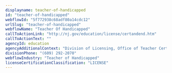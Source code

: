 ```yaml
---
displayname: teacher-of-handicapped
id: "teacher-of-handicapped"
webflowId: "5f772938c68adf80a14cdc12"
urlSlug: "teacher-of-handicapped"
webflowName: "Teacher Of Handicapped"
callToActionLink: "http://nj.gov/education/license/certandend.htm"
callToActionText: ""
agencyId: education
agencyAdditionalContext: "Division of Licensing, Office of Teacher Certification and Academic Credentials"
divisionPhone: "(609) 292-2070"
webflowIndustry: "Teacher of Handicapped"
licenseCertificationClassification: "LICENSE"
---
```

